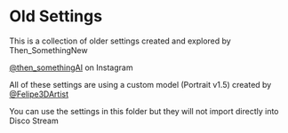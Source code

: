 # Old Settings
This is a collection of older settings created and explored by Then_SomethingNew

[@then_somethingAI](https://www.instagram.com/then_somethingai/) on Instagram

All of these settings are using a custom model (Portrait v1.5) created by [@Felipe3DArtist](https://twitter.com/felipe3dartist)

You can use the settings in this folder but they will not import directly into Disco Stream
